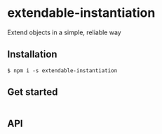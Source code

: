 # extendable-instantiation

Extend objects in a simple, reliable way

## Installation

`$ npm i -s extendable-instantiation`

## Get started

```js

```

## API

